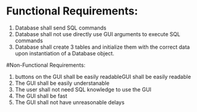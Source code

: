 # Functional Requirements:
1. Database shall send SQL commands
2. Database shall not use directly use GUI arguments to execute SQL commands
3. Database shall create 3 tables and initialize them with the correct data upon instantiation of a Database object.

#Non-Functional Requirements:

1. buttons on the GUI shall be easily readableGUI shall be easily readable
2. The GUI shall be easily understanable
3. The user shall not need SQL knowledge to use the GUI
4. The GUI shall be fast
5. The GUI shall not have unreasonable delays
